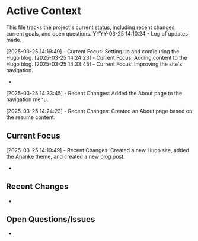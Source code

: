 # Active Context

This file tracks the project's current status, including recent changes, current goals, and open questions.
YYYY-03-25 14:10:24 - Log of updates made.

[2025-03-25 14:19:49] - Current Focus: Setting up and configuring the Hugo blog.
[2025-03-25 14:24:23] - Current Focus: Adding content to the Hugo blog.
[2025-03-25 14:33:45] - Current Focus: Improving the site's navigation.



*
[2025-03-25 14:33:45] - Recent Changes: Added the About page to the navigation menu.


[2025-03-25 14:24:23] - Recent Changes: Created an About page based on the resume content.

## Current Focus
[2025-03-25 14:19:49] - Recent Changes: Created a new Hugo site, added the Ananke theme, and created a new blog post.


*

## Recent Changes

*

## Open Questions/Issues

*